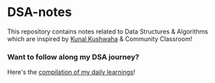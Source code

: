 # DSA-notes
This repository contains notes related to Data Structures &amp; Algorithms which are inspired by [Kunal Kushwaha](https://www.youtube.com/c/kunalkushwaha) & Community Classroom!

### Want to follow along my DSA journey?
Here's the [compilation of my daily learnings](https://murtuzaalisurti.github.io/DSA-tweets/)!
